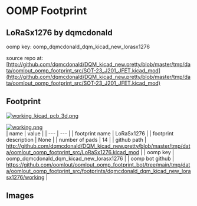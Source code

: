 # OOMP Footprint  
## LoRaSx1276  by dqmcdonald  
  
oomp key: oomp_dqmcdonald_dqm_kicad_new_lorasx1276  
  
source repo at: [http://github.com/dqmcdonald/DQM_kicad_new.pretty/blob/master/tmp/data/oomlout_oomp_footprint_src/SOT-23_J201_JFET.kicad_mod](http://github.com/dqmcdonald/DQM_kicad_new.pretty/blob/master/tmp/data/oomlout_oomp_footprint_src/SOT-23_J201_JFET.kicad_mod)  
## Footprint  
  
[![working_kicad_pcb_3d.png](working_kicad_pcb_3d_600.png)](working_kicad_pcb_3d.png)  
  
[![working.png](working_600.png)](working.png)  
| name | value | 
| --- | --- | 
| footprint name | LoRaSx1276 | 
| footprint description | None | 
| number of pads | 14 | 
| github path | http://github.com/dqmcdonald/DQM_kicad_new.pretty/blob/master/tmp/data/oomlout_oomp_footprint_src/LoRaSx1276.kicad_mod | 
| oomp key | oomp_dqmcdonald_dqm_kicad_new_lorasx1276 | 
| oomp bot github | https://github.com/oomlout/oomlout_oomp_footprint_bot/tree/main/tmp/data/oomlout_oomp_footprint_src/footprints/dqmcdonald_dqm_kicad_new_lorasx1276/working | 
## Images  
